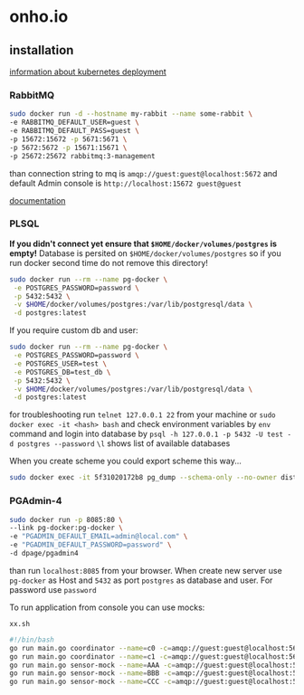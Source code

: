 # onho.io


## installation


[information about kubernetes deployment](https://stackoverflow.com/questions/25540711/docker-postgres-pgadmin-local-connection)

### RabbitMQ
```bash
sudo docker run -d --hostname my-rabbit --name some-rabbit \
-e RABBITMQ_DEFAULT_USER=guest \
-e RABBITMQ_DEFAULT_PASS=guest \
-p 15672:15672 -p 5671:5671 \
-p 5672:5672 -p 15671:15671 \
-p 25672:25672 rabbitmq:3-management
```

than connection string to mq is `amqp://guest:guest@localhost:5672` and default Admin console is `http://localhost:15672 guest@guest`

[documentation](https://godoc.org/github.com/streadway/amqp) 

### PLSQL

**If you didn't connect yet ensure that `$HOME/docker/volumes/postgres` is empty!**
Database is persited on `$HOME/docker/volumes/postgres` so if you run docker second time
do not remove this directory!

```bash
sudo docker run --rm --name pg-docker \
 -e POSTGRES_PASSWORD=password \
 -p 5432:5432 \
 -v $HOME/docker/volumes/postgres:/var/lib/postgresql/data \
 -d postgres:latest
```


If you require custom db and user:
```bash
sudo docker run --rm --name pg-docker \
 -e POSTGRES_PASSWORD=password \
 -e POSTGRES_USER=test \
 -e POSTGRES_DB=test_db \
 -p 5432:5432 \
 -v $HOME/docker/volumes/postgres:/var/lib/postgresql/data \
 -d postgres:latest
```


for troubleshooting run `telnet 127.0.0.1 22` from your machine
or `sudo docker exec -it <hash> bash` and check environment variables 
by `env` command and login into database by `psql -h 127.0.0.1 -p 5432 -U test -d postgres --password`
`\l` shows list of available databases


When you create scheme you could export scheme this way... 
```bash
sudo docker exec -it 5f31020172b8 pg_dump --schema-only --no-owner distributed -U test > create_the_tables.sql
``` 

### PGAdmin-4

```bash
sudo docker run -p 8085:80 \
--link pg-docker:pg-docker \
-e "PGADMIN_DEFAULT_EMAIL=admin@local.com" \
-e "PGADMIN_DEFAULT_PASSWORD=password" \
-d dpage/pgadmin4
```

than run `localhost:8085` from your browser.
When create new server use `pg-docker` as Host and `5432` as port 
`postgres` as database and user. For password use `password`



To run application from console you can use mocks:

``xx.sh``
```bash
#!/bin/bash
go run main.go coordinator --name=c0 -c=amqp://guest:guest@localhost:5672 &
go run main.go coordinator --name=c1 -c=amqp://guest:guest@localhost:5672 &
go run main.go sensor-mock --name=AAA -c=amqp://guest:guest@localhost:5672 -f=1 &
go run main.go sensor-mock --name=BBB -c=amqp://guest:guest@localhost:5672 -f=2 &
go run main.go sensor-mock --name=CCC -c=amqp://guest:guest@localhost:5672 -f=4 
```